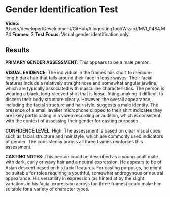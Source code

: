 # Gender Identification Test

**Video:** /Users/developer/Development/GitHub/AIIngestingTool/Wizard/MVI_0484.MP4
**Frames:** 3
**Test Focus:** Visual gender identification only

## Results

**PRIMARY GENDER ASSESSMENT**: 
This appears to be a male person.

**VISUAL EVIDENCE**:
The individual in the frames has short to medium-length dark hair that falls around their face in loose waves. Their facial features include a relatively straight nose and somewhat angular jawline, which are typically associated with masculine characteristics. The person is wearing a black, long-sleeved shirt that is loose-fitting, making it difficult to discern their body structure clearly. However, the overall appearance, including the facial structure and hair style, suggests a male identity. The presence of a small lavalier microphone clipped to their shirt indicates they are likely participating in a video recording or audition, which is consistent with the context of assessing their gender for casting purposes.

**CONFIDENCE LEVEL**:
High. The assessment is based on clear visual cues such as facial structure and hair style, which are commonly used indicators of gender. The consistency across all three frames reinforces this assessment.

**CASTING NOTES**:
This person could be described as a young adult male with dark, curly or wavy hair and a neutral expression. He appears to be of Asian descent based on his facial features. For casting purposes, he might be suitable for roles requiring a youthful, somewhat androgynous or neutral appearance. His versatility in expression (as hinted at by the slight variations in his facial expression across the three frames) could make him suitable for a variety of character types.